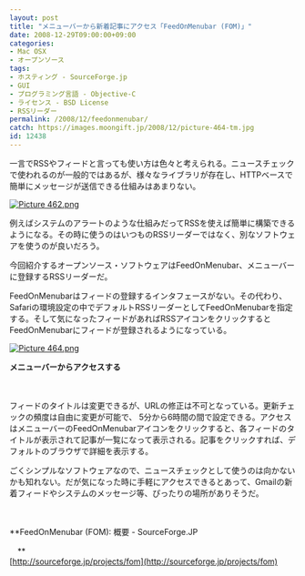 ```yaml
---
layout: post
title: "メニューバーから新着記事にアクセス「FeedOnMenubar (FOM)」"
date: 2008-12-29T09:00:00+09:00
categories:
- Mac OSX
- オープンソース
tags: 
- ホスティング - SourceForge.jp
- GUI
- プログラミング言語 - Objective-C
- ライセンス - BSD License
- RSSリーダー
permalink: /2008/12/feedonmenubar/
catch: https://images.moongift.jp/2008/12/picture-464-tm.jpg
id: 12438
---
```

一言でRSSやフィードと言っても使い方は色々と考えられる。ニュースチェックで使われるのが一般的ではあるが、様々なライブラリが存在し、HTTPベースで簡単にメッセージが送信できる仕組みはあまりない。

  

[![Picture 462.png](https://images.moongift.jp/2008/12/picture-462-tm.jpg)](https://images.moongift.jp/2008/12/picture-462.png)

  

例えばシステムのアラートのような仕組みだってRSSを使えば簡単に構築できるようになる。その時に使うのはいつものRSSリーダーではなく、別なソフトウェアを使うのが良いだろう。

  

今回紹介するオープンソース・ソフトウェアはFeedOnMenubar、メニューバーに登録するRSSリーダーだ。

  
<!--more-->

FeedOnMenubarはフィードの登録するインタフェースがない。その代わり、Safariの環境設定の中でデフォルトRSSリーダーとしてFeedOnMenubarを指定する。そして気になったフィードがあればRSSアイコンをクリックするとFeedOnMenubarにフィードが登録されるようになっている。

  

[![Picture 464.png](https://images.moongift.jp/2008/12/picture-464-tm.jpg)](https://images.moongift.jp/2008/12/picture-464.png)  
  
**メニューバーからアクセスする**

  

　

  

フィードのタイトルは変更できるが、URLの修正は不可となっている。更新チェックの頻度は自由に変更が可能で、 5分から6時間の間で設定できる。アクセスはメニューバーのFeedOnMenubarアイコンをクリックすると、各フィードのタイトルが表示されて記事が一覧になって表示される。記事をクリックすれば、デフォルトのブラウザで詳細を表示する。

  

ごくシンプルなソフトウェアなので、ニュースチェックとして使うのは向かないかも知れない。だが気になった時に手軽にアクセスできるとあって、Gmailの新着フィードやシステムのメッセージ等、ぴったりの場所がありそうだ。

  

　

  

**FeedOnMenubar (FOM): 概要 - SourceForge.JP  
  
　**  
  [http://sourceforge.jp/projects/fom](http://sourceforge.jp/projects/fom)

  
